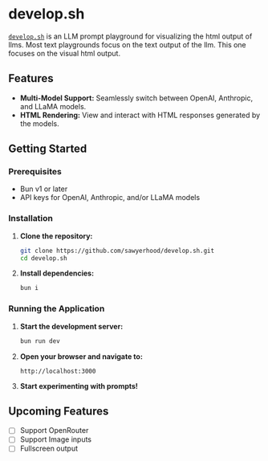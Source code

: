 # develop.sh

[`develop.sh`](https://develop.sh) is an LLM prompt playground for visualizing the html output of llms. Most text playgrounds focus on the text output of the llm. This one focuses on the visual html output.

## Features

- **Multi-Model Support:** Seamlessly switch between OpenAI, Anthropic, and LLaMA models.
- **HTML Rendering:** View and interact with HTML responses generated by the models.

## Getting Started

### Prerequisites

- Bun v1 or later
- API keys for OpenAI, Anthropic, and/or LLaMA models

### Installation

1. **Clone the repository:**

   ```bash
   git clone https://github.com/sawyerhood/develop.sh.git
   cd develop.sh
   ```

2. **Install dependencies:**

   ```bash
   bun i
   ```

### Running the Application

1. **Start the development server:**

   ```bash
   bun run dev
   ```

2. **Open your browser and navigate to:**

   ```
   http://localhost:3000
   ```

3. **Start experimenting with prompts!**

## Upcoming Features

- [ ] Support OpenRouter
- [ ] Support Image inputs
- [ ] Fullscreen output
